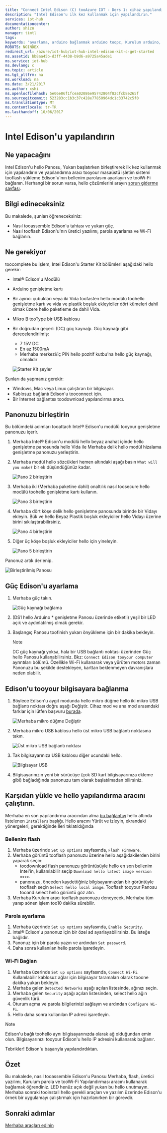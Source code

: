 ```yaml
---
title: "Connect Intel Edison (C) tooAzure IOT - Ders 1: cihaz yapılandırma | Microsoft Docs"
description: "Intel Edison'u ilk kez kullanmak için yapılandırın."
services: iot-hub
documentationcenter: 
author: shizn
manager: timtl
tags: 
keywords: "ayarlama, arduino bağlanmak arduino toopc, Kurulum arduino, arduino Panosu"
ROBOTS: NOINDEX
redirect_url: /azure/iot-hub/iot-hub-intel-edison-kit-c-get-started
ms.assetid: bb8aa45b-d3ff-4438-b9d6-a9725a45ade1
ms.service: iot-hub
ms.devlang: c
ms.topic: article
ms.tgt_pltfrm: na
ms.workload: na
ms.date: 3/21/2017
ms.author: xshi
ms.openlocfilehash: 5e06e06f1fcea02086e95742804f82cfcb8e265f
ms.sourcegitcommit: 523283cc1b3c37c428e77850964dc1c33742c5f0
ms.translationtype: MT
ms.contentlocale: tr-TR
ms.lasthandoff: 10/06/2017
---
```

# <a name="configure-your-intel-edison"></a>Intel Edison'u yapılandırın
## <a name="what-you-will-do"></a>Ne yapacağını
Intel Edison'u hello Panosu, Yukarı başlatırken birleştirerek ilk kez kullanmak için yapılandırın ve yapılandırma aracı tooyour masaüstü işletim sistemi tooflash yükleme Edison'u'nın bellenim parolasını ayarlayın ve tooWi-Fi bağlanın. Herhangi bir sorun varsa, hello çözümlerini arayın [sorun giderme sayfası][troubleshooting].

## <a name="what-you-will-learn"></a>Bilgi edineceksiniz
Bu makalede, şunları öğreneceksiniz:

* Nasıl tooassemble Edison'u tahtası ve yukarı güç.
* Nasıl tooflash Edison'u'nın üretici yazılımı, parola ayarlama ve Wi-Fi bağlanın.

## <a name="what-you-need"></a>Ne gerekiyor
toocomplete bu işlem, Intel Edison'u Starter Kit bölümleri aşağıdaki hello gerekir:

* Intel® Edison'u Modülü
* Arduino genişletme kartı
* Bir ayırıcı çubukları veya iki Vida toofasten hello modülü toohello genişletme kartı ve vida ve plastik boşluk ekleyiciler dört kümeleri dahil olmak üzere hello paketleme de dahil Vida.
* Mikro B tooType bir USB kablosu
* Bir doğrudan geçerli (DC) güç kaynağı. Güç kaynağı gibi derecelendirilmiş:
  - 7 15V DC
  - En az 1500mA
  - Merhaba merkezi/iç PIN hello pozitif kutbu'na hello güç kaynağı, olmalıdır

  ![Starter Kit şeyler](media/iot-hub-intel-edison-lessons/lesson1/kit.png)

Şunları da yapmanız gerekir:

* Windows, Mac veya Linux çalıştıran bir bilgisayar.
* Kablosuz bağlantı Edison'u tooconnect için.
* Bir Internet bağlantısı toodownload yapılandırma aracı.

## <a name="assemble-your-board"></a>Panonuzu birleştirin

Bu bölümdeki adımları tooattach Intel® Edison'u modülü tooyour genişletme panonuzu içerir.

1. Merhaba Intel® Edison'u modülü hello beyaz anahat içinde hello genişletme panosunda hello Vida ile Merhaba delik hello modül hizalama genişletme panonuzu yerleştirin.

2. Merhaba modül hello sözcükleri hemen altındaki aşağı basın `What will you make?` bir ek düşündüğünüz kadar.

   ![Pano 2 birleştirin](media/iot-hub-intel-edison-lessons/lesson1/assemble_board2.jpg)

3. Merhaba iki (Merhaba paketine dahil) onaltılık nasıl toosecure hello modülü toohello genişletme kartı kullanın.

   ![Pano 3 birleştirin](media/iot-hub-intel-edison-lessons/lesson1/assemble_board3.jpg)

4. Merhaba dört köşe delik hello genişletme panosunda birinde bir Vidayı ekleyin. Bük ve hello Beyaz Plastik boşluk ekleyiciler hello Vidayı üzerine birini sıkılaştırabilirsiniz.

   ![Pano 4 birleştirin](media/iot-hub-intel-edison-lessons/lesson1/assemble_board4.jpg)

5. Diğer üç köşe boşluk ekleyiciler hello için yineleyin.

   ![Pano 5 birleştirin](media/iot-hub-intel-edison-lessons/lesson1/assemble_board5.jpg)

Panonuz artık derlenip.

   ![Birleştirilmiş Panosu](media/iot-hub-intel-edison-lessons/lesson1/assembled_board.jpg)

## <a name="power-up-edison"></a>Güç Edison'u ayarlama

1. Merhaba güç takın.

   ![Güç kaynağı bağlama](media/iot-hub-intel-edison-lessons/lesson1/plug_power.jpg)

2. (DS1 hello Arduino * genişletme Panosu üzerinde etiketli) yeşil bir LED açık ve aydınlatılmış olmak gerekir.

3. Başlangıç Panosu toofinish yukarı önyükleme için bir dakika bekleyin.

   > [!NOTE]
   > DC güç kaynağı yoksa, hala bir USB bağlantı noktası üzerinden Güç hello Panosu kullanabilirsiniz. Bkz: `Connect Edison tooyour computer` ayrıntıları bölümü. Özellikle Wi-Fi kullanarak veya yürüten motors zaman Panonuzu bu şekilde destekleyen, karttan beklenmeyen davranışlara neden olabilir.

## <a name="connect-edison-tooyour-computer"></a>Edison'u tooyour bilgisayara bağlanma

1. Böylece Edison'u aygıt modunda hello mikro düğme hello iki mikro USB bağlantı noktası doğru aşağı Değiştir. Cihaz mod ve ana mod arasındaki farklar için lütfen başvuru [burada](https://software.intel.com/en-us/node/628233#usb-device-mode-vs-usb-host-mode).

   ![Merhaba mikro düğme Değiştir](media/iot-hub-intel-edison-lessons/lesson1/toggle_down_microswitch.jpg)

2. Merhaba mikro USB kablosu hello üst mikro USB bağlantı noktasına takın.

   ![Üst mikro USB bağlantı noktası](media/iot-hub-intel-edison-lessons/lesson1/top_usbport.jpg)

3. Tak bilgisayarınıza USB kablosu diğer ucundaki hello.

   ![Bilgisayar USB](media/iot-hub-intel-edison-lessons/lesson1/computer_usb.jpg)

4. Bilgisayarınızın yeni bir sürücüye (çok SD kart bilgisayarınıza ekleme gibi) bağladığında panonuzu tam olarak başlatılmadan bilirsiniz.

## <a name="download-and-run-hello-configuration-tool"></a>Karşıdan yükle ve hello yapılandırma aracını çalıştırın.
Merhaba en son yapılandırma aracından alma [bu bağlantıyı](https://software.intel.com/en-us/iot/hardware/edison/downloads) hello altında listelenen `Installers` başlığı. Hello aracını Yürüt ve izleyin, ekrandaki yönergeleri, gerektiğinde İleri tıklatıldığında

### <a name="flash-firmware"></a>Bellenim flash
1. Merhaba üzerinde `Set up options` sayfasında, `Flash Firmware`.
2. Merhaba görüntü tooflash panonuzu üzerine hello aşağıdakilerden birini yaparak seçin:
   - toodownload flash panonuzu görüntüsüyle hello en son bellenim Intel'in, kullanılabilir seçip `Download hello latest image version xxxx`.
   - panonuzu, önceden kaydettiğiniz bilgisayarınızdan bir görüntüyle tooflash seçin `Select hello local image`. Tooflash tooyour Panosu tooand select hello görüntü göz atın.
3. Merhaba Kurulum aracı tooflash panonuzu deneyecek. Merhaba tüm yanıp sönen işlem too10 dakika sürebilir.

### <a name="set-password"></a>Parola ayarlama
1. Merhaba üzerinde `Set up options` sayfasında, `Enable Security`.
2. Intel® Edison'u panonuz için bir özel ad ayarlayabilirsiniz. Bu isteğe bağlıdır.
3. Panonuz için bir parola yazın ve ardından `Set password`.
4. Daha sonra kullanılan hello parola işaretleyin.

### <a name="connect-wi-fi"></a>Wi-Fi Bağlan
1. Merhaba üzerinde `Set up options` sayfasında, `Connect Wi-Fi`. Kullanılabilir kablosuz ağlar için bilgisayar taramaları olarak tooone dakika yukarı bekleyin.
2. Merhaba gelen `Detected Networks` aşağı açılan listesinde, ağınızı seçin.
3. Merhaba gelen `Security` aşağı açılan listesinden, select hello ağın güvenlik türü.
4. Oturum açma ve parola bilgilerinizi sağlayın ve ardından `Configure Wi-Fi`.
5. Hello daha sonra kullanılan IP adresi işaretleyin.

> [!NOTE]
> Edison'u bağlı toohello aynı bilgisayarınızda olarak ağ olduğundan emin olun. Bilgisayarınızı tooyour Edison'u hello IP adresini kullanarak bağlanır.

Tebrikler! Edison'u başarıyla yapılandırdıktan.

## <a name="summary"></a>Özet
Bu makalede, nasıl tooassemble Edison'u Panosu Merhaba, flash, üretici yazılımı, Kurulum parola ve tooWi-Fi Yapılandırması aracını kullanarak bağlamak öğrendiniz. LED henüz açık değil yukarı bu hello unutmayın. Merhaba sonraki tooinstall hello gerekli araçları ve yazılım üzerinde Edison'u örnek bir uygulamayı çalıştırmak için hazırlanırken bir görevdir.

## <a name="next-steps"></a>Sonraki adımlar
[Merhaba araçları edinin][get-the-tools]
<!-- Images and links -->

[troubleshooting]: iot-hub-intel-edison-kit-c-troubleshooting.md
[get-the-tools]: iot-hub-intel-edison-kit-c-lesson1-get-the-tools-win32.md
